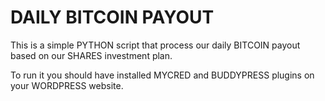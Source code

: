 # DAILY BITCOIN PAYOUT

This is a simple PYTHON script that process our daily BITCOIN payout based on our SHARES investment plan.

To run it you should have installed MYCRED and BUDDYPRESS plugins on your WORDPRESS website.

